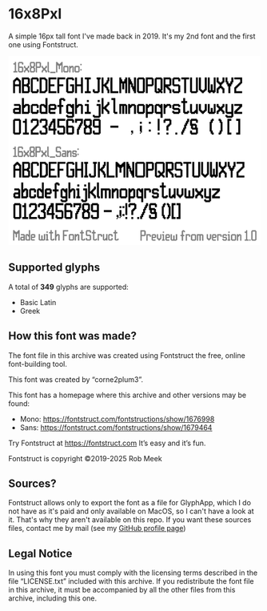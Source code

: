 ﻿# 16x8Pxl

A simple 16px tall font I've made back in 2019. It's my 2nd font and the first one using Fontstruct.

![preview](documentation/preview.png)

## Supported glyphs

A total of **349** glyphs are supported:

* Basic Latin
* Greek

## How this font was made?

The font file in this archive was created using Fontstruct the free, online
font-building tool.

This font was created by “corne2plum3”.

This font has a homepage where this archive and other versions may be found:

* Mono: https://fontstruct.com/fontstructions/show/1676998
* Sans: https://fontstruct.com/fontstructions/show/1679464

Try Fontstruct at https://fontstruct.com
It’s easy and it’s fun.

Fontstruct is copyright ©2019-2025 Rob Meek

## Sources?

Fontstruct allows only to export the font as a file for GlyphApp, which I do not have as it's paid and only available on MacOS,
so I can't have a look at it. That's why they aren't available on this repo. If you want these sources files, contact me by mail
(see my [GitHub profile page](https://github.com/Corne2Plum3))

## Legal Notice

In using this font you must comply with the licensing terms described in the
file “LICENSE.txt” included with this archive.
If you redistribute the font file in this archive, it must be accompanied by all
the other files from this archive, including this one.
